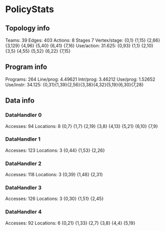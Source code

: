 # PolicyStats
## Topology info
Teams:		39
Edges:		403
Actions:	8
Stages		7
Vertex/stage:	{0,1} {1,15} {2,66} {3,129} {4,96} {5,40} {6,41} {7,16} 
Use/action:	31.625: {0,93} {1,1} {2,10} {3,5} {4,55} {5,52} {6,22} {7,15} 

## Program info
Programs:	264
Line/prog:	4.49621
Intr/prog:	3.46212
Use/prog:	1.52652
Use/instr:	34.125: {0,31}{1,39}{2,56}{3,38}{4,32}{5,19}{6,30}{7,28}

## Data info

### DataHandler 0
Accesses:	94
Locations:	8
{0,7} {1,7} {2,19} {3,8} {4,13} {5,21} {6,10} {7,9} 

### DataHandler 1
Accesses:	123
Locations:	3
{0,44} {1,53} {2,26} 

### DataHandler 2
Accesses:	118
Locations:	3
{0,39} {1,48} {2,31} 

### DataHandler 3
Accesses:	126
Locations:	3
{0,30} {1,51} {2,45} 

### DataHandler 4
Accesses:	92
Locations:	6
{0,21} {1,33} {2,7} {3,8} {4,4} {5,19} 